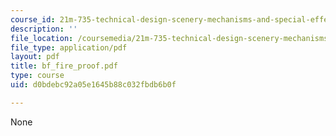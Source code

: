```yaml
---
course_id: 21m-735-technical-design-scenery-mechanisms-and-special-effects-spring-2004
description: ''
file_location: /coursemedia/21m-735-technical-design-scenery-mechanisms-and-special-effects-spring-2004/d0bdebc92a05e1645b88c032fbdb6b0f_bf_fire_proof.pdf
file_type: application/pdf
layout: pdf
title: bf_fire_proof.pdf
type: course
uid: d0bdebc92a05e1645b88c032fbdb6b0f

---
```

None